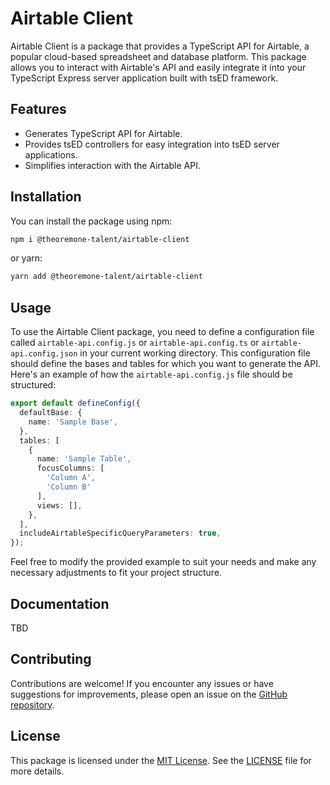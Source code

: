 # Airtable Client

Airtable Client is a package that provides a TypeScript API for Airtable, a popular cloud-based spreadsheet and database platform. This package allows you to interact with Airtable's API and easily integrate it into your TypeScript Express server application built with tsED framework.

## Features

- Generates TypeScript API for Airtable.
- Provides tsED controllers for easy integration into tsED server applications.
- Simplifies interaction with the Airtable API.

## Installation

You can install the package using npm:

```bash
npm i @theoremone-talent/airtable-client
```

or yarn:

```bash
yarn add @theoremone-talent/airtable-client
```

## Usage

To use the Airtable Client package, you need to define a configuration file called `airtable-api.config.js` or `airtable-api.config.ts` or `airtable-api.config.json` in your current working directory. This configuration file should define the bases and tables for which you want to generate the API. Here's an example of how the `airtable-api.config.js` file should be structured:

```typescript
export default defineConfig({
  defaultBase: {
    name: 'Sample Base',
  },
  tables: [
    {
      name: 'Sample Table',
      focusColumns: [
        'Column A',
        'Column B'
      ],
      views: [],
    },
  ],
  includeAirtableSpecificQueryParameters: true,
});
```

Feel free to modify the provided example to suit your needs and make any necessary adjustments to fit your project structure.

## Documentation

TBD

## Contributing

Contributions are welcome! If you encounter any issues or have suggestions for improvements, please open an issue on the [GitHub repository](https://github.com/TheoremOne-Talent/airtable-client).

## License

This package is licensed under the [MIT License](https://opensource.org/licenses/MIT). See the [LICENSE](./LICENSE) file for more details.
